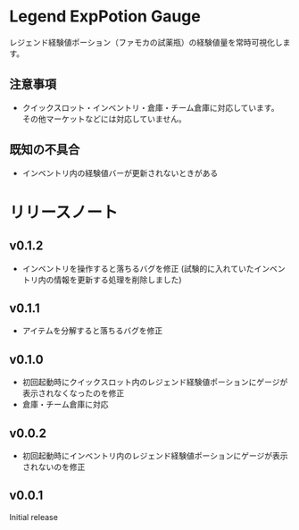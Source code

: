 # Legend ExpPotion Gauge
レジェンド経験値ポーション（ファモカの試薬瓶）の経験値量を常時可視化します。  

## 注意事項
* クイックスロット・インベントリ・倉庫・チーム倉庫に対応しています。  
その他マーケットなどには対応していません。
## 既知の不具合
* インベントリ内の経験値バーが更新されないときがある

# リリースノート
## v0.1.2
* インベントリを操作すると落ちるバグを修正
  (試験的に入れていたインベントリ内の情報を更新する処理を削除しました)

## v0.1.1
* アイテムを分解すると落ちるバグを修正
## v0.1.0
* 初回起動時にクイックスロット内のレジェンド経験値ポーションにゲージが表示されなくなったのを修正
* 倉庫・チーム倉庫に対応
## v0.0.2
* 初回起動時にインベントリ内のレジェンド経験値ポーションにゲージが表示されないのを修正
## v0.0.1
Initial release
